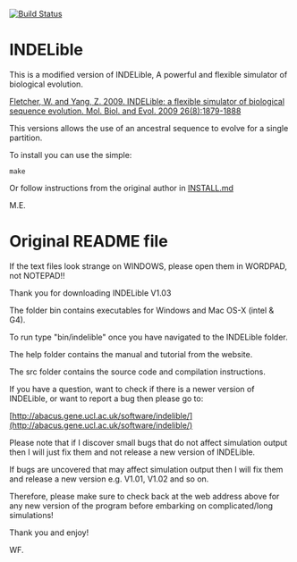 [![Build Status](https://travis-ci.org/merlyescalona/indelible.svg?branch=master)](https://travis-ci.org/merlyescalona/indelible)

# INDELible

This is a modified version of INDELible, A powerful and flexible simulator of biological evolution.

[Fletcher, W. and Yang, Z. 2009. INDELible: a flexible simulator of biological sequence evolution. Mol. Biol. and Evol. 2009 26(8):1879-1888](http://abacus.gene.ucl.ac.uk/software/indelible/)

This versions allows the use of an ancestral sequence to evolve for a single partition.

To install you can use the simple:

```
make
```

Or follow instructions from the original author in [INSTALL.md](INSTALL.md)

M.E.

# Original README file

If the text files look strange on WINDOWS, please open them in WORDPAD, not NOTEPAD!!

Thank you for downloading INDELible V1.03

The folder bin contains executables for Windows and Mac OS-X (intel & G4).

To run type "bin/indelible" once you have navigated to the INDELible folder.

The help folder contains the manual and tutorial from the website.

The src folder contains the source code and compilation instructions.

If you have a question, want to check if there is a newer version of INDELible,
or want to report a bug then please go to:

[http://abacus.gene.ucl.ac.uk/software/indelible/](http://abacus.gene.ucl.ac.uk/software/indelible/)

Please note that if I discover small bugs that do not affect simulation output
then I will just fix them and not release a new version of INDELible.

If bugs are uncovered that may affect simulation output then I will fix them and
release a new version e.g. V1.01, V1.02 and so on.

Therefore, please make sure to check back at the web address above for any
new version of the program before embarking on complicated/long simulations!

Thank you and enjoy!

WF.
